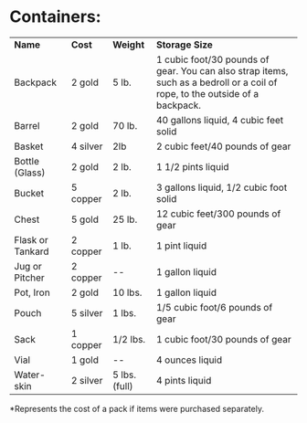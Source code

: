 # **Containers:**

|                  |          |               |                                                                                                                              |
|------------------|----------|---------------|------------------------------------------------------------------------------------------------------------------------------|
| **Name**         | **Cost** | **Weight**    | **Storage Size**                                                                                                             |
| Backpack         | 2 gold   | 5 lb.         | 1 cubic foot/30 pounds of gear. You can also strap items, such as a bedroll or a coil of rope, to the outside of a backpack. |
| Barrel           | 2 gold   | 70 lb.        | 40 gallons liquid, 4 cubic feet solid                                                                                        |
| Basket           | 4 silver | 2lb           | 2 cubic feet/40 pounds of gear                                                                                               |
| Bottle (Glass)   | 2 gold   | 2 lb.         | 1 1/2 pints liquid                                                                                                           |
| Bucket           | 5 copper | 2 lb.         | 3 gallons liquid, 1/2 cubic foot solid                                                                                       |
| Chest            | 5 gold   | 25 lb.        | 12 cubic feet/300 pounds of gear                                                                                             |
| Flask or Tankard | 2 copper | 1 lb.         | 1 pint liquid                                                                                                                |
| Jug or Pitcher   | 2 copper | --            | 1 gallon liquid                                                                                                              |
| Pot, Iron        | 2 gold   | 10 lbs.       | 1 gallon liquid                                                                                                              |
| Pouch            | 5 silver | 1 lbs.        | 1/5 cubic foot/6 pounds of gear                                                                                              |
| Sack             | 1 copper | 1/2 lbs.      | 1 cubic foot/30 pounds of gear                                                                                               |
| Vial             | 1 gold   | --            | 4 ounces liquid                                                                                                              |
| Water-skin       | 2 silver | 5 lbs. (full) | 4 pints liquid                                                                                                               |

\*Represents the cost of a pack if items were purchased separately.
